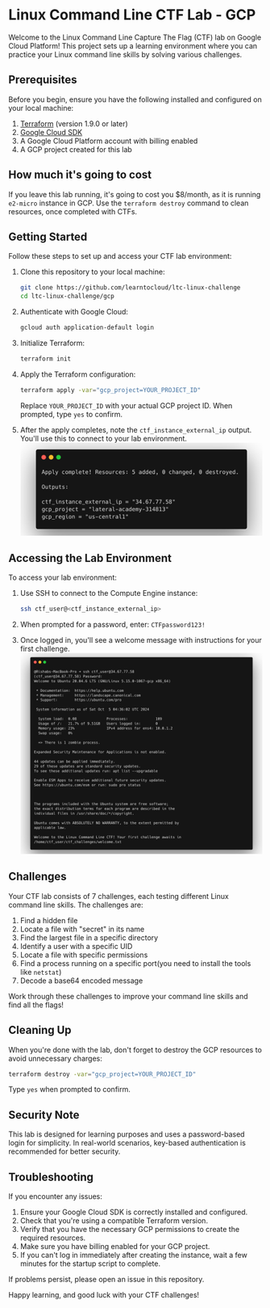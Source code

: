 # Linux Command Line CTF Lab - GCP

Welcome to the Linux Command Line Capture The Flag (CTF) lab on Google Cloud Platform! This project sets up a learning environment where you can practice your Linux command line skills by solving various challenges.

## Prerequisites

Before you begin, ensure you have the following installed and configured on your local machine:

1. [Terraform](https://developer.hashicorp.com/terraform/install) (version 1.9.0 or later)
2. [Google Cloud SDK](https://cloud.google.com/sdk/docs/install)
3. A Google Cloud Platform account with billing enabled
4. A GCP project created for this lab

## How much it's going to cost

If you leave this lab running, it's going to cost you $8/month, as it is running `e2-micro` instance in GCP. Use the `terraform destroy` command to clean resources, once completed with CTFs.

## Getting Started

Follow these steps to set up and access your CTF lab environment:

1. Clone this repository to your local machine:

   ``` sh
   git clone https://github.com/learntocloud/ltc-linux-challenge
   cd ltc-linux-challenge/gcp
   ```

2. Authenticate with Google Cloud:

   ``` sh
   gcloud auth application-default login
   ```

3. Initialize Terraform:

   ``` sh
   terraform init
   ```

4. Apply the Terraform configuration:

   ``` sh
   terraform apply -var="gcp_project=YOUR_PROJECT_ID"
   ```

   Replace `YOUR_PROJECT_ID` with your actual GCP project ID.
   When prompted, type `yes` to confirm.

5. After the apply completes, note the `ctf_instance_external_ip` output. You'll use this to connect to your lab environment.
![Terraform Apply](./images/terraform-apply.png)

## Accessing the Lab Environment

To access your lab environment:

1. Use SSH to connect to the Compute Engine instance:

   ``` sh
   ssh ctf_user@<ctf_instance_external_ip>
   ```

2. When prompted for a password, enter: `CTFpassword123!`

3. Once logged in, you'll see a welcome message with instructions for your first challenge.
![SSH into the instance](./images/ssh-screenshot.png)

## Challenges

Your CTF lab consists of 7 challenges, each testing different Linux command line skills. The challenges are:

1. Find a hidden file
2. Locate a file with "secret" in its name
3. Find the largest file in a specific directory
4. Identify a user with a specific UID
5. Locate a file with specific permissions
6. Find a process running on a specific port(you need to install the tools like `netstat`)
7. Decode a base64 encoded message

Work through these challenges to improve your command line skills and find all the flags!

## Cleaning Up

When you're done with the lab, don't forget to destroy the GCP resources to avoid unnecessary charges:

```sh
terraform destroy -var="gcp_project=YOUR_PROJECT_ID"
```

Type `yes` when prompted to confirm.

## Security Note

This lab is designed for learning purposes and uses a password-based login for simplicity. In real-world scenarios, key-based authentication is recommended for better security.

## Troubleshooting

If you encounter any issues:

1. Ensure your Google Cloud SDK is correctly installed and configured.
2. Check that you're using a compatible Terraform version.
3. Verify that you have the necessary GCP permissions to create the required resources.
4. Make sure you have billing enabled for your GCP project.
5. If you can't log in immediately after creating the instance, wait a few minutes for the startup script to complete.

If problems persist, please open an issue in this repository.

Happy learning, and good luck with your CTF challenges!
